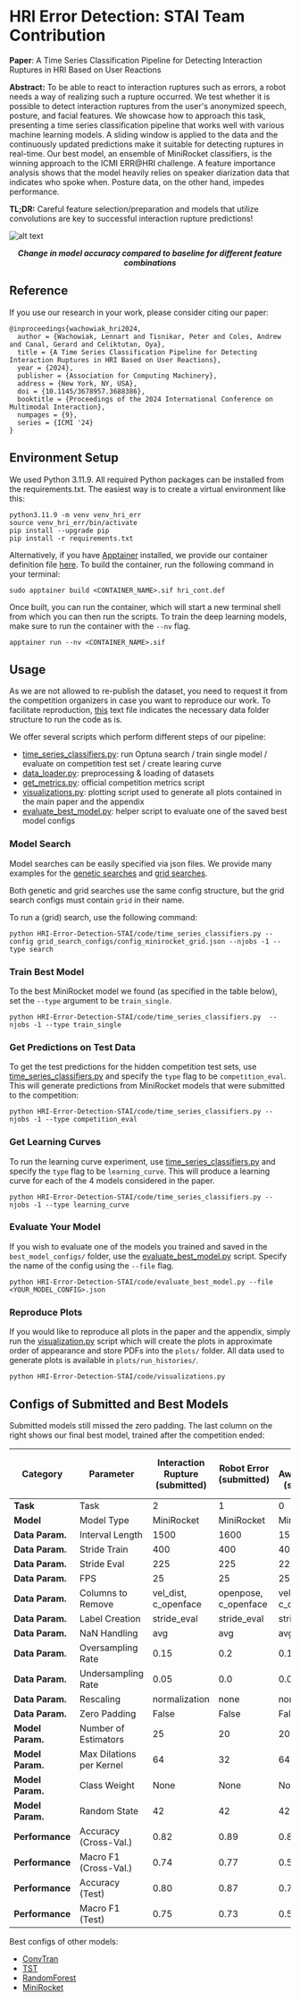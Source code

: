 # HRI Error Detection: STAI Team Contribution
**Paper**: A Time Series Classification Pipeline for Detecting Interaction Ruptures in HRI Based on User Reactions

**Abstract:** To be able to react to interaction ruptures such as errors, a robot needs a way of realizing such a rupture occurred. We test whether it is possible to detect interaction ruptures from the user's anonymized speech, posture, and facial features. We showcase how to approach this task, presenting a time series classification pipeline that works well with various machine learning models. A sliding window is applied to the data and the continuously updated predictions make it suitable for detecting ruptures in real-time.
Our best model, an ensemble of MiniRocket classifiers, is the winning approach to the ICMI ERR@HRI challenge. A feature importance analysis shows that the model heavily relies on speaker diarization data that indicates who spoke when. Posture data, on the other hand, impedes performance.

**TL;DR:** Careful feature selection/preparation and models that utilize convolutions are key to successful interaction rupture predictions!

![alt text](https://github.com/lwachowiak/HRI-Error-Detection-STAI/blob/main/readme_image.png)
<p align="center">
  <b><i>Change in model accuracy compared to baseline for different feature combinations</i></b>
</p>

## Reference

If you use our research in your work, please consider citing our paper:
```
@inproceedings{wachowiak_hri2024,
  author = {Wachowiak, Lennart and Tisnikar, Peter and Coles, Andrew and Canal, Gerard and Celiktutan, Oya},
  title = {A Time Series Classification Pipeline for Detecting Interaction Ruptures in HRI Based on User Reactions},
  year = {2024},
  publisher = {Association for Computing Machinery},
  address = {New York, NY, USA},
  doi = {10.1145/3678957.3688386},
  booktitle = {Proceedings of the 2024 International Conference on Multimodal Interaction},
  numpages = {9},
  series = {ICMI '24}
}
```

## Environment Setup

We used Python 3.11.9. All required Python packages can be installed from the requirements.txt. 
The easiest way is to create a virtual environment like this: 
```
python3.11.9 -m venv venv_hri_err
source venv_hri_err/bin/activate
pip install --upgrade pip
pip install -r requirements.txt
```

Alternatively, if you have [Apptainer](https://apptainer.org/) installed, we provide our container definition file [here](https://github.com/lwachowiak/HRI-Error-Detection-STAI/blob/main/hri_cont.def).
To build the container, run the following command in your terminal:
```
sudo apptainer build <CONTAINER_NAME>.sif hri_cont.def
```
Once built, you can run the container, which will start a new terminal shell from which you can then run the scripts. To train the deep learning models, make sure to run the container with the ```--nv``` flag.
```
apptainer run --nv <CONTAINER_NAME>.sif
```
## Usage

As we are not allowed to re-publish the dataset, you need to request it from the competition organizers in case you want to reproduce our work. To facilitate reproduction, [this](https://github.com/lwachowiak/HRI-Error-Detection-STAI/blob/main/data/tree.txt) text file indicates the necessary data folder structure to run the code as is.

We offer several scripts which perform different steps of our pipeline:
- [time_series_classifiers.py](https://github.com/lwachowiak/HRI-Error-Detection-STAI/blob/main/code/time_series_classifiers.py): run Optuna search / train single model / evaluate on competition test set / create learing curve
- [data_loader.py](https://github.com/lwachowiak/HRI-Error-Detection-STAI/blob/main/code/data_loader.py): preprocessing & loading of datasets
- [get_metrics.py](https://github.com/lwachowiak/HRI-Error-Detection-STAI/blob/main/code/get_metrics.py): official competition metrics script
- [visualizations.py](https://github.com/lwachowiak/HRI-Error-Detection-STAI/blob/main/code/visualizations.py): plotting script used to generate all plots contained in the main paper and the appendix
- [evaluate_best_model.py](https://github.com/lwachowiak/HRI-Error-Detection-STAI/blob/main/code/evaluate_best_model.py): helper script to evaluate one of the saved best model configs

### Model Search

Model searches can be easily specified via json files. We provide many examples for the [genetic searches](https://github.com/lwachowiak/HRI-Error-Detection-STAI/tree/main/code/search_configs) and [grid searches](https://github.com/lwachowiak/HRI-Error-Detection-STAI/tree/main/code/grid_search_configs).

Both genetic and grid searches use the same config structure, but the grid search configs must contain ```grid``` in their name.

To run a (grid) search, use the following command:
```
python HRI-Error-Detection-STAI/code/time_series_classifiers.py --config grid_search_configs/config_minirocket_grid.json --njobs -1 --type search
```
### Train Best Model

To the best MiniRocket model we found (as specified in the table below), set the ```--type``` argument to be ```train_single```.
```
python HRI-Error-Detection-STAI/code/time_series_classifiers.py  --njobs -1 --type train_single
```

### Get Predictions on Test Data

To get the test predictions for the hidden competition test sets, use [time_series_classifiers.py](https://github.com/lwachowiak/HRI-Error-Detection-STAI/blob/main/code/time_series_classifiers.py) and specify the ```type``` flag to be ```competition_eval```. This will generate predictions from MiniRocket models that were submitted to the competition:
```
python HRI-Error-Detection-STAI/code/time_series_classifiers.py --njobs -1 --type competition_eval
```

### Get Learning Curves

To run the learning curve experiment, use [time_series_classifiers.py](https://github.com/lwachowiak/HRI-Error-Detection-STAI/blob/main/code/time_series_classifiers.py) and specify the ```type``` flag to be ```learning_curve```. This will produce a learning curve for each of the 4 models considered in the paper.
```
python HRI-Error-Detection-STAI/code/time_series_classifiers.py --njobs -1 --type learning_curve
```

### Evaluate Your Model

If you wish to evaluate one of the models you trained and saved in the ```best_model_configs/``` folder, use the [evaluate_best_model.py](https://github.com/lwachowiak/HRI-Error-Detection-STAI/blob/main/code/evaluate_best_model.py) script. Specify the name of the config using the ```--file``` flag.
```
python HRI-Error-Detection-STAI/code/evaluate_best_model.py --file <YOUR_MODEL_CONFIG>.json
```

### Reproduce Plots

If you would like to reproduce all plots in the paper and the appendix, simply run the [visualization.py](https://github.com/lwachowiak/HRI-Error-Detection-STAI/blob/main/code/visualization.py) script which will create the plots in approximate order of appearance and store PDFs into the ```plots/``` folder. All data used to generate plots is available in ```plots/run_histories/```.
```
python HRI-Error-Detection-STAI/code/visualizations.py
```

## Configs of Submitted and Best Models
Submitted models still missed the zero padding. The last column on the right shows our final best model, trained after the competition ended:

| **Category**          | **Parameter**              | **Interaction Rupture (submitted)**                   | **Robot Error (submitted)**                   | **User Awkwardness (submitted)**                   | **Interaction Rupture (best MiniRocket)**                            |
|-----------------------|----------------------------|-------------------------------|-------------------------------|-------------------------------|------------------------------------------|
| **Task**              | Task                       | 2                             | 1                             | 0                             | 2                                        |
| **Model**              | Model Type                 | MiniRocket                    | MiniRocket                    | MiniRocket                    | MiniRocket                               |
| **Data Param.**   | Interval Length            | 1500                          | 1600                          | 1500                          | 2500                                     |
| **Data Param.**   | Stride Train               | 400                           | 400                           | 400                           | 600                                      |
| **Data Param.**   | Stride Eval                | 225                           | 225                           | 225                           | 300                                      |
| **Data Param.**   | FPS                        | 25                            | 25                            | 25                            | 25                                       |
| **Data Param.**   | Columns to Remove          | vel_dist, c_openface          | openpose, c_openface          | vel_dist, c_openface          | openpose, c_openface                     |
| **Data Param.**   | Label Creation             | stride_eval                   | stride_eval                   | stride_eval                   | stride_eval                              |
| **Data Param.**   | NaN Handling               | avg                      | avg                           | avg                           | avg                                 |
| **Data Param.**   | Oversampling Rate          | 0.15                          | 0.2                           | 0.1                           | 0.1                                     |
| **Data Param.**   | Undersampling Rate         | 0.05                          | 0.0                           | 0.05                          | 0.1                                      |
| **Data Param.**   | Rescaling                  | normalization                 | none                          | none                          | none                            |
| **Data Param.**   | Zero Padding                  | False                 | False                          | False                          | True                                     |
| **Model Param.**  | Number of Estimators       | 25                            | 20                            | 20                            | 10                                        |
| **Model Param.**  | Max Dilations per Kernel   | 64                            | 32                            | 64                            | 32                                       |
| **Model Param.**  | Class Weight               | None                          | None                          | None                          | None                                     |
| **Model Param.**  | Random State               | 42                            | 42                            | 42                            | 42                                       |
| **Performance** | Accuracy (Cross-Val.)                  | 0.82           | 0.89           | 0.84          | 0.84                  |
| **Performance** | Macro F1  (Cross-Val.)                 | 0.74           | 0.77            | 0.55          | 0.76                      |
| **Performance** | Accuracy (Test)                  | 0.80            | 0.87           | 0.76           | N/A                                      |
| **Performance** | Macro F1  (Test)                 | 0.75           | 0.73          | 0.55           | N/A                                      |

Best configs of other models:
- [ConvTran](https://github.com/lwachowiak/HRI-Error-Detection-STAI/blob/main/code/best_model_configs/ConvTranPlus_2024-07-13-14.json)
- [TST](https://github.com/lwachowiak/HRI-Error-Detection-STAI/blob/main/code/best_model_configs/TST_2024-07-16-10.json)
- [RandomForest](https://github.com/lwachowiak/HRI-Error-Detection-STAI/blob/main/code/best_model_configs/RandomForest_2024-06-15-11.json)
- [MiniRocket](https://github.com/lwachowiak/HRI-Error-Detection-STAI/blob/main/code/best_model_configs/MiniRocket_2024-07-18-06.json)


